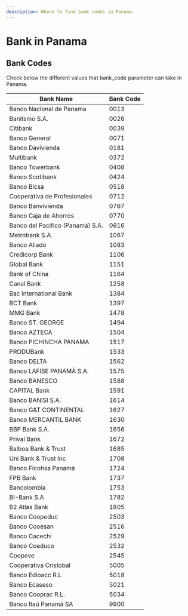```yaml
---
description: Where to find bank codes in Panama.
---
```


# Bank in Panama

## Bank Codes

Check below the different values that bank\_code parameter can take in Panama.

| Bank Name                        | Bank Code |
| -------------------------------- | --------- |
| Banco Nacional de Panama         | 0013      |
| Banitsmo S.A.                    | 0026      |
| Citibank                         | 0039      |
| Banco General                    | 0071      |
| Banco Davivienda                 | 0181      |
| Multibank                        | 0372      |
| Banco Towerbank                  | 0408      |
| Banco Scotibank                  | 0424      |
| Banco Bicsa                      | 0518      |
| Cooperativa de Profesionales     | 0712      |
| Banco Banvivienda                | 0767      |
| Banco Caja de Ahorros            | 0770      |
| Banco del Pacifico (Panamá) S.A. | 0916      |
| Metrobank S.A.                   | 1067      |
| Banco Aliado                     | 1083      |
| Credicorp Bank                   | 1106      |
| Global Bank                      | 1151      |
| Bank of China                    | 1164      |
| Canal Bank                       | 1258      |
| Bac International Bank           | 1384      |
| BCT Bank                         | 1397      |
| MMG Bank                         | 1478      |
| Banco ST. GEORGE                 | 1494      |
| Banco AZTECA                     | 1504      |
| Banco PICHINCHA PANAMA           | 1517      |
| PRODUBank                        | 1533      |
| Banco DELTA                      | 1562      |
| Banco LAFISE PANAMÁ S.A.         | 1575      |
| Banco BANESCO                    | 1588      |
| CAPITAL Bank                     | 1591      |
| Banco BANISI S.A.                | 1614      |
| Banco G\&T CONTINENTAL           | 1627      |
| Banco MERCANTIL BANK             | 1630      |
| BBP Bank S.A.                    | 1656      |
| Prival Bank                      | 1672      |
| Balboa Bank & Trust              | 1685      |
| Uni Bank & Trust Inc             | 1708      |
| Banco Ficohsa Panamá             | 1724      |
| FPB Bank                         | 1737      |
| Bancolombia                      | 1753      |
| BI-Bank S.A                      | 1782      |
| B2 Atlas Bank                    | 1805      |
| Banco Coopeduc                   | 2503      |
| Banco Cooesan                    | 2516      |
| Banco Cacechi                    | 2529      |
| Banco Coeduco                    | 2532      |
| Coopeve                          | 2545      |
| Cooperativa Cristobal            | 5005      |
| Banco Edioacc R.L                | 5018      |
| Banco Ecaseso                    | 5021      |
| Banco Cooprac R.L.               | 5034      |
| Banco Itaú Panamá SA             | 9900      |
